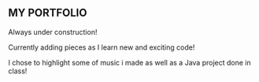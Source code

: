 ## MY PORTFOLIO

Always under construction!

Currently adding pieces as I learn new and exciting code!

I chose to highlight some of music i made as well as a Java project done in class!
